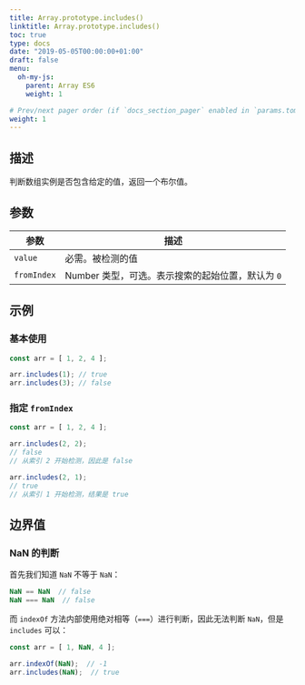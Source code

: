 ```yaml
---
title: Array.prototype.includes()
linktitle: Array.prototype.includes()
toc: true
type: docs
date: "2019-05-05T00:00:00+01:00"
draft: false
menu:
  oh-my-js:
    parent: Array ES6
    weight: 1

# Prev/next pager order (if `docs_section_pager` enabled in `params.toml`)
weight: 1
---
```


## 描述

判断数组实例是否包含给定的值，返回一个布尔值。

## 参数

参数 | 描述
--- | ---
`value` | 必需。被检测的值
`fromIndex` | Number 类型，可选。表示搜索的起始位置，默认为 `0`



## 示例

### 基本使用

```js
const arr = [ 1, 2, 4 ];

arr.includes(1); // true
arr.includes(3); // false
```

### 指定 `fromIndex`

```js
const arr = [ 1, 2, 4 ];

arr.includes(2, 2);
// false
// 从索引 2 开始检测，因此是 false

arr.includes(2, 1);
// true
// 从索引 1 开始检测，结果是 true
```

## 边界值

### NaN 的判断

首先我们知道 `NaN` 不等于 `NaN`：

```js
NaN == NaN  // false
NaN === NaN  // false
```

而 `indexOf` 方法内部使用绝对相等（`===`）进行判断，因此无法判断 `NaN`，但是 `includes` 可以：

```js
const arr = [ 1, NaN, 4 ];

arr.indexOf(NaN);  // -1
arr.includes(NaN);  // true
```
